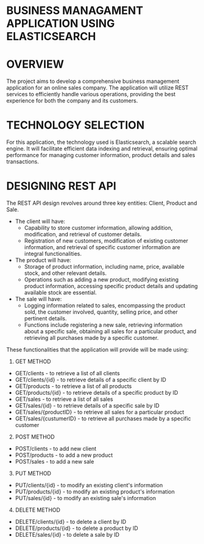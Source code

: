 # BUSINESS MANAGAMENT APPLICATION USING ELASTICSEARCH 

# OVERVIEW
The project aims to develop a comprehensive business management application for an online sales 
company. The application will utilize REST services to efficiently handle various operations, providing
the best experience for both the company and its customers. 

# TECHNOLOGY SELECTION
For this application, the technology used is Elasticsearch, a scalable search engine. It will facilitate
efficient data indexing and retrieval, ensuring optimal performance for managing customer information,
product details and sales transactions. 

# DESIGNING REST API

The REST API design revolves around three key entities: Client, Product and Sale. 
+ The client will have: 
  - Capability to store customer information, allowing addition, modification, and retrieval of customer details.
  - Registration of new customers, modification of existing customer information, and retrieval of specific customer 
  information are integral functionalities.
+ The product will have: 
  - Storage of product information, including name, price, available stock, and other relevant details.
  - Operations such as adding a new product, modifying existing product information, accessing specific product details
and updating available stock are essential.
+ The sale will have: 
  - Logging information related to sales, encompassing the product sold, the customer involved, quantity,
selling price, and other pertinent details.
  - Functions include registering a new sale, retrieving information about a specific sale, obtaining all sales 
for a particular product, and retrieving all purchases made by a specific customer.

These functionalities that the application will provide will be made using: 
1. GET METHOD
  - GET/clients - to retrieve a list of all clients
  - GET/clients/{id} - to retrieve details of a specific client by ID
  - GET/products - to retrieve a list of all products
  - GET/products/{id} - to retrieve details of a specific product by ID
  - GET/sales - to retrieve a list of all sales
  - GET/sales/{id} - to retrieve details of a specific sale by ID
  - GET/sales/{productID} - to retrieve all sales for a particular product
  - GET/sales/{custumerID} - to retrieve all purchases made by a specific customer
2. POST METHOD
  - POST/clients - to add new client
  - POST/products - to add a new product
  - POST/sales - to add a new sale
3. PUT METHOD
  - PUT/clients/{id} - to modify an existing client's information
  - PUT/products/{id} - to modify an existing product's information
  - PUT/sales/{id} - to modify an existing sale's information
4. DELETE METHOD
  - DELETE/clients/{id} - to delete a client by ID
  - DELETE/products/{id} - to delete a product by ID
  - DELETE/sales/{id} - to delete a sale by ID
